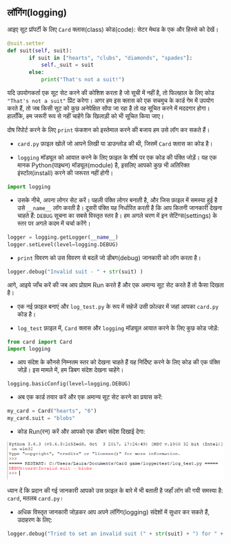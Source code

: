 ## लॉगिंग(logging)

आइए सूट प्रॉपर्टी के लिए `Card` क्लास(class)‌ कोड(code): सेटर मेथड के एक और हिस्से को देखें।

```python
@suit.setter
def suit(self, suit):
       if suit in ["hearts", "clubs", "diamonds", "spades"]:
           self._suit = suit
       else:
           print("That's not a suit!")
```

यदि उपयोगकर्ता एक सूट सेट करने की कोशिश करता है जो सूची में नहीं है, तो फिलहाल के लिए कोड `"That's not a suit"` प्रिंट करेगा। अगर हम इस क्लास को एक सचमुच के कार्ड गेम में उपयोग करते हैं, तो जब किसी सूट को कुछ अनेपेक्षित सोंपा जा रहा है तो वह सूचित करने में मददगार होगा। हालाँकि, हम जरूरी रूप से नहीं चाहेंगे कि खिलाड़ी को भी सूचित किया जाए।

दोष रिपोर्ट करने के लिए `print` फंकशन को इस्तेमाल करने की बजाय हम उसे लॉग कर सकते हैं।

+ `card.py` फ़ाइल खोलें जो आपने लिखी या डाउन्लोड की थी, जिसमें `Card` क्लास का कोड है।

+ `logging` मॉड्यूल को आयात करने के लिए फ़ाइल के शीर्ष पर एक कोड की पंक्ति जोड़ें। यह एक मानक Python(पाइथन) मॉड्यूल(module) है, इसलिए आपको कुछ भी अतिरिक्त इंस्टॉल(install) करने की जरूरत नहीं होगी।

```python
import logging
```

+ उसके नीचे, अपना लोगर सेट करें। पहली पंक्ति लोगर बनाती है, और जिस फ़ाइल में समस्या हुई है उसे `__name__` लॉग करती है। दूसरी पंक्ति यह निर्धारित करती है कि आप कितनी जानकारी देखना चाहते हैं: `DEBUG` सूचना का सबसे विस्तृत स्तर है। हम अगले चरण में इन सेटिंग्स(settings) के स्तर पर अगले कदम में चर्चा करेंगे।

```Python
logger = logging.getLogger(__name__)
logger.setLevel(level=logging.DEBUG)
```

+ `print` विवरण को उस विवरण से बदलें जो डीबग(debug) जानकारी को लॉग करता है।

```python
logger.debug("Invalid suit - " + str(suit) )
```

आगे, आइये जाँच करें की जब आप प्रोग्राम Run करते हैं और एक अमान्य सूट सेट करते हैं तो कैसा दिखता है।

+ एक नई फ़ाइल बनाएं और `log_test.py` के रूप में सहेजें उसी फ़ोल्डर में जहां आपका `card.py` कोड है।

+ `log_test` फ़ाइल में, `Card` क्लास और `logging` मॉड्यूल आयात करने के लिए कुछ कोड जोड़ें:

```Python
from card import Card
import logging
```

+ आप संदेश के कौनसे निम्नतम स्तर को देखना चाहते हैं यह निर्दिष्ट करने के लिए कोड की एक पंक्ति जोड़ें। इस मामले में, हम डिबग संदेश देखना चाहेंगे।

```python
logging.basicConfig(level=logging.DEBUG)
```

+ अब एक कार्ड तयार करें और एक अमान्य सूट सेट करने का प्रयास करें:

```python
my_card = Card("hearts", "6")
my_card.suit = "blobs"
```

+ कोड Run(रन) करें और आपको एक डीबग संदेश दिखाई देगा:

![खराब suit](images/bad-suit.png)

ध्यान दें कि प्रदान की गई जानकारी आपको उस फ़ाइल के बारे में भी बताती है जहाँ लॉग की गयी समस्या है: `card`, मतलब `card.py`।

+ अधिक विस्तृत जानकारी जोड़कर आप अपने लॉगिंग(logging) संदेशों में सुधार कर सकते हैं, उदाहरण के लिए:

```python
logger.debug("Tried to set an invalid suit (" + str(suit) + ") for " + repr(self) )
```
